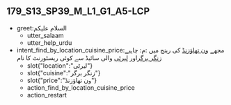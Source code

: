 ## 179_S13_SP39_M_L1_G1_A5-LCP
* greet:السلام علیکم
	- utter_salaam
	- utter_help_urdu
* intent_find_by_location_cuisine_price:مجھے [ون تھاؤزنڈ](price) کی رینج میں :م: چاہیے [زنگر برگر](cuisine)اور [لبرٹی](location) والی سائیڈ سے کوئی ریسٹورنٹ کا نام
	- slot{"location":"لبرٹی"}
	- slot{"cuisine":"زنگر برگر"}
	- slot{"price":"ون تھاؤزنڈ"}
	- action_find_by_location_cuisine_price
	- action_restart